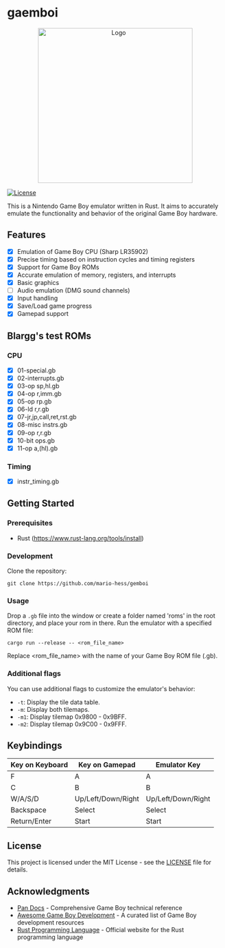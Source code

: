 # gaemboi

<div align="center">
<a href="https://github.com/mario-hess/gaemboi">
<img src="https://i.imgur.com/XWK2g3E.png" alt="Logo" width="360">
</a>
</div>

[![License](https://img.shields.io/badge/license-MIT-blue.svg)](https://opensource.org/licenses/MIT)

This is a Nintendo Game Boy emulator written in Rust. It aims to accurately emulate the functionality and behavior of the original Game Boy hardware.

## Features

- [x] Emulation of Game Boy CPU (Sharp LR35902)
- [x] Precise timing based on instruction cycles and timing registers 
- [x] Support for Game Boy ROMs
- [x] Accurate emulation of memory, registers, and interrupts
- [x] Basic graphics
- [ ] Audio emulation (DMG sound channels)
- [x] Input handling
- [x] Save/Load game progress
- [x] Gamepad support

## Blargg's test ROMs

### CPU

- [x] 01-special.gb
- [x] 02-interrupts.gb
- [x] 03-op sp,hl.gb
- [x] 04-op r,imm.gb
- [x] 05-op rp.gb
- [x] 06-ld r,r.gb
- [x] 07-jr,jp,call,ret,rst.gb
- [x] 08-misc instrs.gb
- [x] 09-op r,r.gb
- [x] 10-bit ops.gb
- [x] 11-op a,(hl).gb

### Timing

- [x] instr_timing.gb

## Getting Started

### Prerequisites

- Rust (https://www.rust-lang.org/tools/install)

### Development

Clone the repository:
```
git clone https://github.com/mario-hess/gemboi
```

### Usage

Drop a `.gb` file into the window or create a folder named 'roms' in the root directory, and place your rom in there.
Run the emulator with a specified ROM file:
```
cargo run --release -- <rom_file_name>
```
Replace <rom_file_name> with the name of your Game Boy ROM file (.gb).

### Additional flags

You can use additional flags to customize the emulator's behavior:

- `-t`:     Display the tile data table.
- `-m`:     Display both tilemaps.
- `-m1`:    Display tilemap 0x9800 - 0x9BFF.
- `-m2`:    Display tilemap 0x9C00 - 0x9FFF.

## Keybindings

| Key on Keyboard | Key on Gamepad     | Emulator Key       |
| --------------- | --------------     | ------------       |
| F               | A                  | A                  |
| C               | B                  | B                  |
| W/A/S/D         | Up/Left/Down/Right | Up/Left/Down/Right |
| Backspace       | Select             | Select             |
| Return/Enter    | Start              | Start              |

## License

This project is licensed under the MIT License - see the [LICENSE](LICENSE) file for details.

## Acknowledgments

- [Pan Docs](https://gbdev.io/pandocs/) - Comprehensive Game Boy technical reference
- [Awesome Game Boy Development](https://github.com/avivace/awesome-gbdev) - A curated list of Game Boy development resources
- [Rust Programming Language](https://www.rust-lang.org/) - Official website for the Rust programming language
